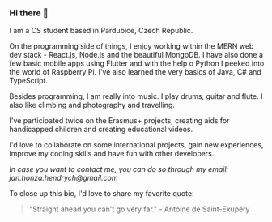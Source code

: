 ### Hi there 👋

I am a CS student based in Pardubice, Czech Republic.

On the programming side of things, I enjoy working within the MERN web dev stack - React.js, Node.js and the beautiful MongoDB. I have also done a few basic mobile apps using Flutter and with the help o Python I peeked into the world of Raspberry Pi. I've also learned the very basics of Java, C# and TypeScript.

Besides programming, I am really into music. I play drums, guitar and flute. I also like climbing and photography and travelling.

I've participated twice on the Erasmus+ projects, creating aids for handicapped children and creating educational videos.

I'd love to collaborate on some international projects, gain new experiences, improve my coding skills and have fun with other developers.

_In case you want to contact me, you can do so through my email: jan.honza.hendrych@gmail.com_

To close up this bio, I'd love to share my favorite quote:
>“Straight ahead you can't go very far." - Antoine de Saint-Exupéry
